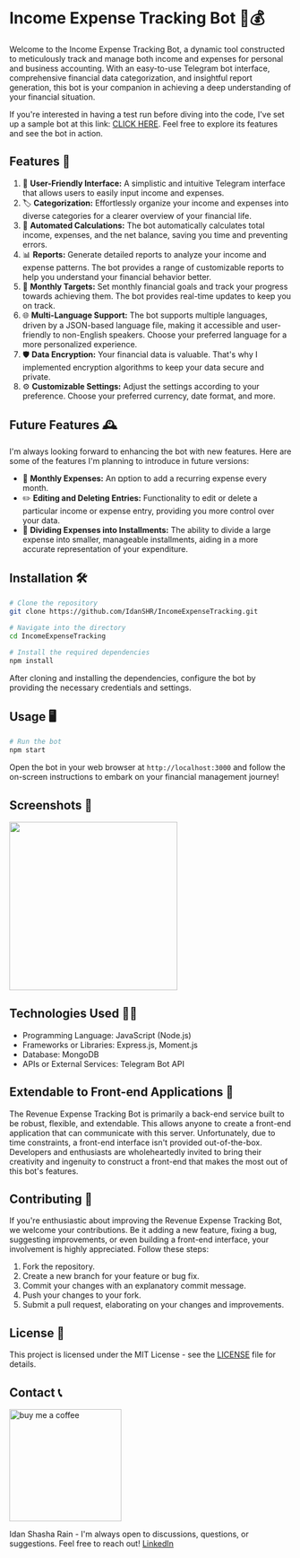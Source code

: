 

# Income Expense Tracking Bot 🤖💰

Welcome to the Income Expense Tracking Bot, a dynamic tool constructed to meticulously track and manage both income and expenses for personal and business accounting. With an easy-to-use Telegram bot interface, comprehensive financial data categorization, and insightful report generation, this bot is your companion in achieving a deep understanding of your financial situation.

If you're interested in having a test run before diving into the code, I've set up a sample bot at this link: 
[CLICK HERE](https://t.me/IncomeExpenseTrackingBot).
Feel free to explore its features and see the bot in action.

## Features 🚀

1. 📌 **User-Friendly Interface:** A simplistic and intuitive Telegram interface that allows users to easily input income and expenses.
2. 🏷️ **Categorization:** Effortlessly organize your income and expenses into diverse categories for a clearer overview of your financial life.
3. 🧮 **Automated Calculations:** The bot automatically calculates total income, expenses, and the net balance, saving you time and preventing errors.
4. 📊 **Reports:** Generate detailed reports to analyze your income and expense patterns. The bot provides a range of customizable reports to help you understand your financial behavior better.
5. 🎯 **Monthly Targets:** Set monthly financial goals and track your progress towards achieving them. The bot provides real-time updates to keep you on track.
6. 🌐 **Multi-Language Support:** The bot supports multiple languages, driven by a JSON-based language file, making it accessible and user-friendly to non-English speakers. Choose your preferred language for a more personalized experience.
7. 🛡️ **Data Encryption:** Your financial data is valuable. That's why I implemented encryption algorithms to keep your data secure and private.
8. ⚙️ **Customizable Settings:** Adjust the settings according to your preference. Choose your preferred currency, date format, and more.

## Future Features 🕰️

I'm always looking forward to enhancing the bot with new features. Here are some of the features I'm planning to introduce in future versions:

-   📆 **Monthly Expenses:** An םption to add a recurring expense every month.
-   ✏️ **Editing and Deleting Entries:** Functionality to edit or delete a particular income or expense entry, providing you more control over your data.
-   💸 **Dividing Expenses into Installments:** The ability to divide a large expense into smaller, manageable installments, aiding in a more accurate representation of your expenditure.

## Installation 🛠️

```bash
# Clone the repository
git clone https://github.com/IdanSHR/IncomeExpenseTracking.git

# Navigate into the directory
cd IncomeExpenseTracking

# Install the required dependencies
npm install
```

After cloning and installing the dependencies, configure the bot by providing the necessary credentials and settings.

## Usage 🖥️

```bash
# Run the bot
npm start
```

Open the bot in your web browser at `http://localhost:3000` and follow the on-screen instructions to embark on your financial management journey!

## Screenshots 📸

<img src="https://media.licdn.com/dms/image/D4D22AQHDgVjjBu-UNw/feedshare-shrink_1280/0/1689842458753?e=1692835200&v=beta&t=vb3dQHJRPOJYdxgzDLiKSmTyW7mO7DheT9qNXYTK8Aw" width="300px">


## Technologies Used 👨‍💻

-   Programming Language: JavaScript (Node.js)
-   Frameworks or Libraries: Express.js, Moment.js
-   Database: MongoDB
-   APIs or External Services: Telegram Bot API

## Extendable to Front-end Applications 🔄

The Revenue Expense Tracking Bot is primarily a back-end service built to be robust, flexible, and extendable. This allows anyone to create a front-end application that can communicate with this server. Unfortunately, due to time constraints, a front-end interface isn't provided out-of-the-box. Developers and enthusiasts are wholeheartedly invited to bring their creativity and ingenuity to construct a front-end that makes the most out of this bot's features.

## Contributing 🤝

If you're enthusiastic about improving the Revenue Expense Tracking Bot, we welcome your contributions. Be it adding a new feature, fixing a bug, suggesting improvements, or even building a front-end interface, your involvement is highly appreciated. Follow these steps:

1.  Fork the repository.
2.  Create a new branch for your feature or bug fix.
3.  Commit your changes with an explanatory commit message.
4.  Push your changes to your fork.
5.  Submit a pull request, elaborating on your changes and improvements.

## License 📜

This project is licensed under the MIT License - see the [LICENSE](LICENSE.txt) file for details.

## Contact 📞

<a href="https://www.buymeacoffee.com/idanshr" target="_blank"><img src="https://www.buymeacoffee.com/assets/img/guidelines/download-assets-sm-1.svg" alt="buy me a coffee" width="200px"/></a>

Idan Shasha Rain - I'm always open to discussions, questions, or suggestions. Feel free to reach out!
[LinkedIn](https://www.linkedin.com/in/idanshasha/)
